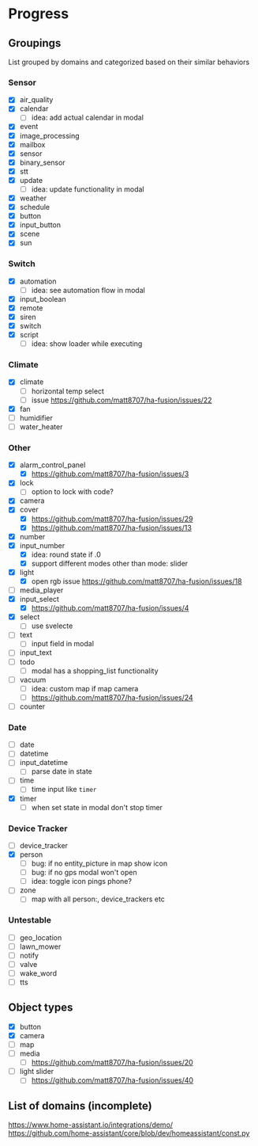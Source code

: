 # Progress

## Groupings

List grouped by domains and categorized based on their similar behaviors

### Sensor

- [x] air_quality
- [x] calendar
  - [ ] idea: add actual calendar in modal
- [x] event
- [x] image_processing
- [x] mailbox
- [x] sensor
- [x] binary_sensor
- [x] stt
- [x] update
  - [ ] idea: update functionality in modal
- [x] weather
- [x] schedule
- [x] button
- [x] input_button
- [x] scene
- [x] sun

### Switch

- [x] automation
  - [ ] idea: see automation flow in modal
- [x] input_boolean
- [x] remote
- [x] siren
- [x] switch
- [x] script
  - [ ] idea: show loader while executing

### Climate

- [x] climate
  - [ ] horizontal temp select
  - [ ] issue <https://github.com/matt8707/ha-fusion/issues/22>
- [x] fan
- [ ] humidifier
- [ ] water_heater

### Other

- [x] alarm_control_panel
  - [x] <https://github.com/matt8707/ha-fusion/issues/3>
- [x] lock
  - [ ] option to lock with code?
- [x] camera
- [x] cover
  - [x] <https://github.com/matt8707/ha-fusion/issues/29>
  - [x] <https://github.com/matt8707/ha-fusion/issues/13>
- [x] number
- [x] input_number
  - [x] idea: round state if .0
  - [x] support different modes other than mode: slider
- [x] light
  - [x] open rgb issue <https://github.com/matt8707/ha-fusion/issues/18>
- [ ] media_player
- [x] input_select
  - [x] <https://github.com/matt8707/ha-fusion/issues/4>
- [x] select
  - [ ] use svelecte
- [ ] text
  - [ ] input field in modal
- [ ] input_text
- [ ] todo
  - [ ] modal has a shopping_list functionality
- [ ] vacuum
  - [ ] idea: custom map if map camera
  - [ ] <https://github.com/matt8707/ha-fusion/issues/24>
- [ ] counter

### Date

- [ ] date
- [ ] datetime
- [ ] input_datetime
  - [ ] parse date in state
- [ ] time
  - [ ] time input like `timer`
- [x] timer
  - [ ] when set state in modal don't stop timer

### Device Tracker

- [ ] device_tracker
- [x] person
  - [ ] bug: if no entity_picture in map show icon
  - [ ] bug: if no gps modal won't open
  - [ ] idea: toggle icon pings phone?
- [ ] zone
  - [ ] map with all person:, device_trackers etc

### Untestable

- [ ] geo_location
- [ ] lawn_mower
- [ ] notify
- [ ] valve
- [ ] wake_word
- [ ] tts

## Object types

- [x] button
- [x] camera
- [ ] map
- [ ] media
  - [ ] <https://github.com/matt8707/ha-fusion/issues/20>
- [ ] light slider
  - [ ] <https://github.com/matt8707/ha-fusion/issues/40>

## List of domains (incomplete)

<https://www.home-assistant.io/integrations/demo/> <br>
<https://github.com/home-assistant/core/blob/dev/homeassistant/const.py>
